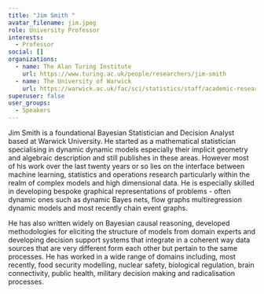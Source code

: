 ```yaml
---
title: "Jim Smith "
avatar_filename: jim.jpeg
role: University Professor
interests:
  - Professor
social: []
organizations:
  - name: The Alan Turing Institute
    url: https://www.turing.ac.uk/people/researchers/jim-smith
  - name: The University of Warwick
    url: https://warwick.ac.uk/fac/sci/statistics/staff/academic-research/smith/
superuser: false
user_groups:
  - Speakers
---
```

Jim Smith is a foundational Bayesian Statistician and Decision Analyst based at Warwick University. He started as a mathematical statistician specialising in dynamic dynamic models especially their implicit geometry and algebraic description and still publishes in these areas. However most of his work over the last twenty years or so lies on the interface between machine learning, statistics and operations research particularly within the realm of complex models and high dimensional data. He is especially skilled in developing bespoke graphical representations of problems - often dynamic ones such as dynamic Bayes nets, flow graphs multiregression dynamic models and most recently chain event graphs.

He has also written widely on Bayesian causal reasoning, developed methodologies for eliciting the structure of models from domain experts and developing decision support systems that integrate in a coherent way data sources that are very different form each other but pertain to the same processes. He has worked in a wide range of domains including, most recently, food security modelling, nuclear safety, biological regulation, brain connectivity, public health, military decision making and radicalisation processes. 